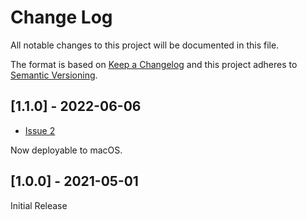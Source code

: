 # Change Log
All notable changes to this project will be documented in this file.
 
The format is based on [Keep a Changelog](http://keepachangelog.com/)
and this project adheres to [Semantic Versioning](http://semver.org/).

## [1.1.0] - 2022-06-06

- [Issue 2](https://github.com/nashysolutions/Records/issues/2)

Now deployable to macOS.

## [1.0.0] - 2021-05-01

Initial Release
